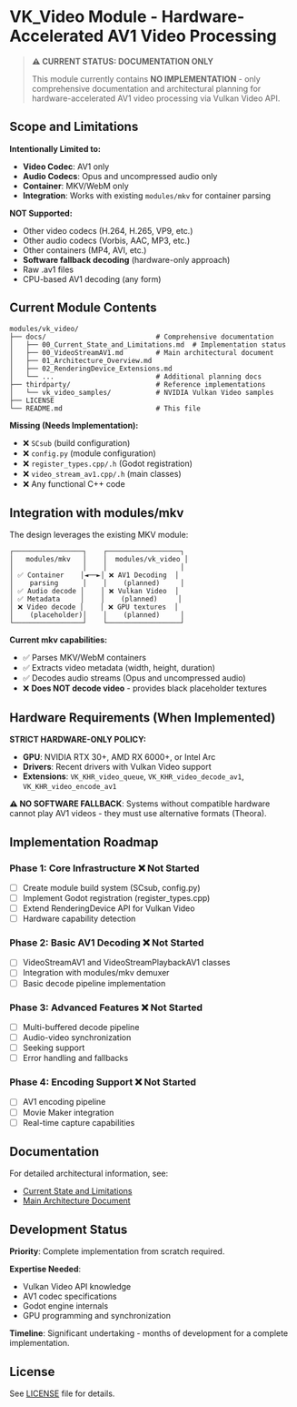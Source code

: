 # VK_Video Module - Hardware-Accelerated AV1 Video Processing

> **⚠️ CURRENT STATUS: DOCUMENTATION ONLY**
> 
> This module currently contains **NO IMPLEMENTATION** - only comprehensive documentation and architectural planning for hardware-accelerated AV1 video processing via Vulkan Video API.

## Scope and Limitations

**Intentionally Limited to:**
- **Video Codec**: AV1 only
- **Audio Codecs**: Opus and uncompressed audio only
- **Container**: MKV/WebM only  
- **Integration**: Works with existing `modules/mkv` for container parsing

**NOT Supported:**
- Other video codecs (H.264, H.265, VP9, etc.)
- Other audio codecs (Vorbis, AAC, MP3, etc.)
- Other containers (MP4, AVI, etc.)
- **Software fallback decoding** (hardware-only approach)
- Raw .av1 files
- CPU-based AV1 decoding (any form)

## Current Module Contents

```
modules/vk_video/
├── docs/                           # Comprehensive documentation
│   ├── 00_Current_State_and_Limitations.md  # Implementation status
│   ├── 00_VideoStreamAV1.md        # Main architectural document
│   ├── 01_Architecture_Overview.md
│   ├── 02_RenderingDevice_Extensions.md
│   └── ...                         # Additional planning docs
├── thirdparty/                     # Reference implementations
│   └── vk_video_samples/           # NVIDIA Vulkan Video samples
├── LICENSE
└── README.md                       # This file
```

**Missing (Needs Implementation):**
- ❌ `SCsub` (build configuration)
- ❌ `config.py` (module configuration)
- ❌ `register_types.cpp/.h` (Godot registration)
- ❌ `video_stream_av1.cpp/.h` (main classes)
- ❌ Any functional C++ code

## Integration with modules/mkv

The design leverages the existing MKV module:

```
┌─────────────────┐    ┌──────────────────┐
│   modules/mkv   │    │  modules/vk_video │
│                 │    │                  │
│ ✅ Container    │◄──►│ ❌ AV1 Decoding  │
│    parsing      │    │    (planned)     │
│ ✅ Audio decode │    │ ❌ Vulkan Video  │
│ ✅ Metadata     │    │    (planned)     │
│ ❌ Video decode │    │ ❌ GPU textures  │
│    (placeholder)│    │    (planned)     │
└─────────────────┘    └──────────────────┘
```

**Current mkv capabilities:**
- ✅ Parses MKV/WebM containers
- ✅ Extracts video metadata (width, height, duration)  
- ✅ Decodes audio streams (Opus and uncompressed audio)
- ❌ **Does NOT decode video** - provides black placeholder textures

## Hardware Requirements (When Implemented)

**STRICT HARDWARE-ONLY POLICY:**
- **GPU**: NVIDIA RTX 30+, AMD RX 6000+, or Intel Arc
- **Drivers**: Recent drivers with Vulkan Video support
- **Extensions**: `VK_KHR_video_queue`, `VK_KHR_video_decode_av1`, `VK_KHR_video_encode_av1`

**⚠️ NO SOFTWARE FALLBACK**: Systems without compatible hardware cannot play AV1 videos - they must use alternative formats (Theora).

## Implementation Roadmap

### Phase 1: Core Infrastructure ❌ Not Started
- [ ] Create module build system (SCsub, config.py)
- [ ] Implement Godot registration (register_types.cpp)
- [ ] Extend RenderingDevice API for Vulkan Video
- [ ] Hardware capability detection

### Phase 2: Basic AV1 Decoding ❌ Not Started  
- [ ] VideoStreamAV1 and VideoStreamPlaybackAV1 classes
- [ ] Integration with modules/mkv demuxer
- [ ] Basic decode pipeline implementation

### Phase 3: Advanced Features ❌ Not Started
- [ ] Multi-buffered decode pipeline
- [ ] Audio-video synchronization
- [ ] Seeking support
- [ ] Error handling and fallbacks

### Phase 4: Encoding Support ❌ Not Started
- [ ] AV1 encoding pipeline
- [ ] Movie Maker integration
- [ ] Real-time capture capabilities

## Documentation

For detailed architectural information, see:
- [Current State and Limitations](docs/00_Current_State_and_Limitations.md)
- [Main Architecture Document](docs/00_VideoStreamAV1.md)

## Development Status

**Priority**: Complete implementation from scratch required.

**Expertise Needed**:
- Vulkan Video API knowledge
- AV1 codec specifications
- Godot engine internals
- GPU programming and synchronization

**Timeline**: Significant undertaking - months of development for a complete implementation.

## License

See [LICENSE](LICENSE) file for details.
